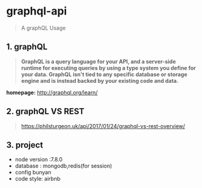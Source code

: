 # graphql-api

> A graphQL Usage

## 1. graphQL ##

> **GraphQL is a query language for your API, and a server-side runtime for executing queries by using a type system you define for your data. GraphQL isn't tied to any specific database or storage engine and is instead backed by your existing code and data.**

**homepage:** http://graphql.org/learn/

## 2. graphQL VS REST ##

> https://philsturgeon.uk/api/2017/01/24/graphql-vs-rest-overview/

## 3. project  ##

- node version :7.8.0
- database : mongodb,redis(for session)
- config bunyan
- code style: airbnb